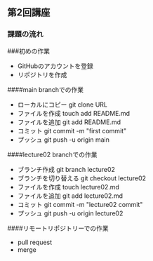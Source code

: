 ## 第2回講座

### 課題の流れ

###初めの作業
* GitHubのアカウントを登録
* リポジトリを作成

####main branchでの作業
* ローカルにコピー git clone URL
* ファイルを作成  touch add README.md
* ファイルを追加  git add README.md
* コミット git commit -m "first commit"
* プッシュ git push -u origin main

####lecture02 branchでの作業
* ブランチ作成 git branch lecture02
* ブランチを切り替える git checkout lecture02
* ファイルを作成 touch lecture02.md  
* ファイルを追加 git add lecture02.md
* コミット git commit -m "lecture02 commit"
* プッシュ git push -u origin lecture02

####リモートリポジトリーでの作業
* pull request
* merge
